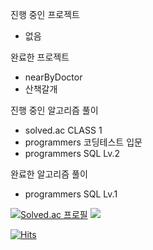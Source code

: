 진행 중인 프로젝트
- 없음  

완료한 프로젝트
- nearByDoctor
- 산책갈개  

진행 중인 알고리즘 풀이
- solved.ac CLASS 1
- programmers 코딩테스트 입문
- programmers SQL Lv.2  

완료한 알고리즘 풀이
- programmers SQL Lv.1  

[![Solved.ac
프로필](http://mazassumnida.wtf/api/v2/generate_badge?boj=fgjkqm20)](https://solved.ac/fgjkqm20)
<img src="http://mazandi.herokuapp.com/api?handle=fgjkqm20&theme=warm"/>    

[![Hits](https://hits.seeyoufarm.com/api/count/incr/badge.svg?url=https%3A%2F%2Fgithub.com%2Ffgjkqm20&count_bg=%2379C83D&title_bg=%23555555&icon=github.svg&icon_color=%23E7E7E7&title=hits&edge_flat=false)](https://hits.seeyoufarm.com)  
